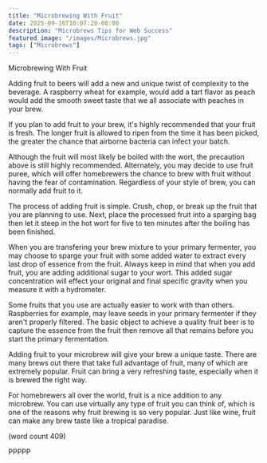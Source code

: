 ```yaml
---
title: "Microbrewing With Fruit"
date: 2025-09-16T10:07:20-08:00
description: "Microbrews Tips for Web Success"
featured_image: "/images/Microbrews.jpg"
tags: ["Microbrews"]
---
```


Microbrewing With Fruit

Adding fruit to beers will add a new and unique
twist of complexity to the beverage.  A raspberry
wheat for example, would add a tart flavor as peach
would add the smooth sweet taste that we all 
associate with peaches in your brew.

If you plan to add fruit to your brew, it's highly
recommended that your fruit is fresh.  The longer
fruit is allowed to ripen from the time it has
been picked, the greater the chance that airborne
bacteria can infect your batch.

Although the fruit will most likely be boiled with
the wort, the precaution above is still highly
recommended.  Alternately, you may decide to use
fruit puree, which will offer homebrewers the
chance to brew with fruit without having the fear
of contamination.  Regardless of your style of
brew, you can normally add fruit to it.

The process of adding fruit is simple.  Crush,
chop, or break up the fruit that you are planning
to use.  Next, place the processed fruit into a
sparging bag then let it steep in the hot wort
for five to ten minutes after the boiling has
been finished.

When you are transfering your brew mixture to
your primary fermenter, you may choose to sparge
your fruit with some added water to extract every
last drop of essence from the fruit.  Always
keep in mind that when you add fruit, you are
adding additional sugar to your wort.  This added
sugar concentration will effect your original 
and final specific gravity when you measure it
with a hydrometer.

Some fruits that you use are actually easier to
work with than others.  Raspberries for example,
may leave seeds in your primary fermenter if they
aren't properly filtered.  The basic object to 
achieve a quality fruit beer is to capture the
essence from the fruit then remove all that 
remains before you start the primary fermentation.

Adding fruit to your microbrew will give your
brew a unique taste.  There are many brews out
there that take full advantage of fruit, many of
which are extremely popular.  Fruit can bring 
a very refreshing taste, especially when it is
brewed the right way.

For homebrewers all over the world, fruit is a
nice addition to any microbrew.  You can use
virtually any type of fruit you can think of,
which is one of the reasons why fruit brewing
is so very popular.  Just like wine, fruit can
make any brew taste like a tropical paradise.

(word count 409)

PPPPP
